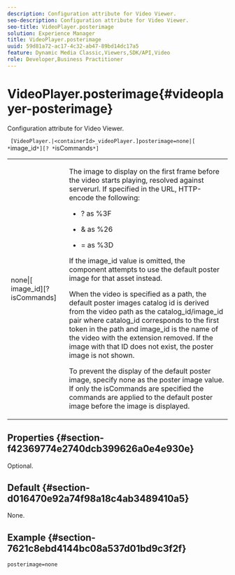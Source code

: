 ```yaml
---
description: Configuration attribute for Video Viewer.
seo-description: Configuration attribute for Video Viewer.
seo-title: VideoPlayer.posterimage
solution: Experience Manager
title: VideoPlayer.posterimage
uuid: 59d81a72-ac17-4c32-ab47-89bd14dc17a5
feature: Dynamic Media Classic,Viewers,SDK/API,Video
role: Developer,Business Practitioner
---
```


# VideoPlayer.posterimage{#videoplayer-posterimage}

Configuration attribute for Video Viewer.

 ` [VideoPlayer.|<containerId>_videoPlayer.]posterimage=none|[ *`image_id`*][? *`isCommands`*]`

<table id="table_C616483932C2482CA9794DDD7313FD7C"> 
 <tbody> 
  <tr> 
   <td colname="col1"> <p> <span class="codeph"> none|[<span class="varname"> image_id</span>][?<span class="varname"> isCommands</span>]</span> </p> </td> 
   <td colname="col2"> <p> The image to display on the first frame before the video starts playing, resolved against <span class="codeph"> serverurl</span>. If specified in the URL, HTTP-encode the following: </p> <p> 
     <ul id="ul_B38A687CEFE64C68A0B2C227A68A458F"> 
      <li id="li_E7AE1BDAC17E49E0B7ACF89C5C0529F0"> <p> <span class="codeph"> ?</span> as <span class="codeph"> %3F</span> </p> </li> 
      <li id="li_391CCF067F734480B2B4AFC9760C479A"> <p> <span class="codeph"> &amp;</span> as <span class="codeph"> %26</span> </p> </li> 
      <li id="li_6824B66A55554C5A8B12874DCF5BFAEE"> <p> <span class="codeph"> =</span> as <span class="codeph"> %3D</span> </p> </li> 
     </ul> </p> <p>If the <span class="codeph"><span class="varname"> image_id</span></span> value is omitted, the component attempts to use the default poster image for that asset instead. </p> <p>When the video is specified as a path, the default poster images catalog id is derived from the video path as the <span class="codeph"> catalog_id/image_id</span> pair where <span class="codeph"> catalog_id</span> corresponds to the first token in the path and <span class="codeph"> image_id</span> is the name of the video with the extension removed. If the image with that ID does not exist, the poster image is not shown. </p> <p>To prevent the display of the default poster image, specify <span class="codeph"> none</span> as the poster image value. If only the <span class="codeph"><span class="varname"> isCommands</span></span> are specified the commands are applied to the default poster image before the image is displayed. </p> </td> 
  </tr> 
 </tbody> 
</table>

## Properties {#section-f42369774e2740dcb399626a0e4e930e}

Optional.

## Default {#section-d016470e92a74f98a18c4ab3489410a5}

None.

## Example {#section-7621c8ebd4144bc08a537d01bd9c3f2f}

```
posterimage=none
```

